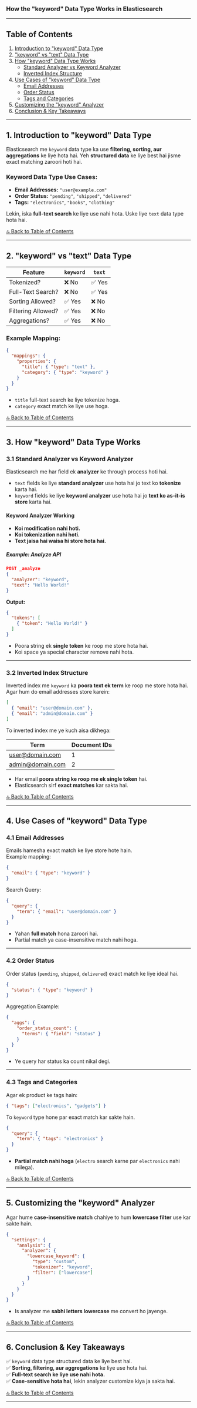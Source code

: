### **How the "keyword" Data Type Works in Elasticsearch**  

---

## **Table of Contents**  

1. [Introduction to "keyword" Data Type](#1-introduction-to-keyword-data-type)  
2. ["keyword" vs "text" Data Type](#2-keyword-vs-text-data-type)  
3. [How "keyword" Data Type Works](#3-how-keyword-data-type-works)  
   - [Standard Analyzer vs Keyword Analyzer](#31-standard-analyzer-vs-keyword-analyzer)  
   - [Inverted Index Structure](#32-inverted-index-structure)  
4. [Use Cases of "keyword" Data Type](#4-use-cases-of-keyword-data-type)  
   - [Email Addresses](#41-email-addresses)  
   - [Order Status](#42-order-status)  
   - [Tags and Categories](#43-tags-and-categories)  
5. [Customizing the "keyword" Analyzer](#5-customizing-the-keyword-analyzer)  
6. [Conclusion & Key Takeaways](#6-conclusion--key-takeaways)  

---

## **1. Introduction to "keyword" Data Type**  


Elasticsearch me `keyword` data type ka use **filtering, sorting, aur aggregations** ke liye hota hai. Yeh **structured data** ke liye best hai jisme exact matching zaroori hoti hai.  

### **Keyword Data Type Use Cases:**  
- **Email Addresses:** `"user@example.com"`  
- **Order Status:** `"pending"`, `"shipped"`, `"delivered"`  
- **Tags:** `"electronics"`, `"books"`, `"clothing"`  

Lekin, iska **full-text search** ke liye use nahi hota. Uske liye `text` data type hota hai.  

[🔝 Back to Table of Contents](#table-of-contents)  

---

## **2. "keyword" vs "text" Data Type**  

| Feature         | `keyword` | `text` |
|---------------|-----------|--------|
| Tokenized?    | ❌ No | ✅ Yes |
| Full-Text Search? | ❌ No | ✅ Yes |
| Sorting Allowed? | ✅ Yes | ❌ No |
| Filtering Allowed? | ✅ Yes | ❌ No |
| Aggregations? | ✅ Yes | ❌ No |

### **Example Mapping:**  
```json
{
  "mappings": {
    "properties": {
      "title": { "type": "text" },
      "category": { "type": "keyword" }
    }
  }
}
```
- `title` full-text search ke liye tokenize hoga.  
- `category` exact match ke liye use hoga.  

[🔝 Back to Table of Contents](#table-of-contents)  

---

## **3. How "keyword" Data Type Works**  

### **3.1 Standard Analyzer vs Keyword Analyzer**  

Elasticsearch me har field ek **analyzer** ke through process hoti hai.  
- `text` fields ke liye **standard analyzer** use hota hai jo text ko **tokenize** karta hai.  
- `keyword` fields ke liye **keyword analyzer** use hota hai jo **text ko as-it-is store** karta hai.  

#### **Keyword Analyzer Working**  
- **Koi modification nahi hoti.**  
- **Koi tokenization nahi hoti.**  
- **Text jaisa hai waisa hi store hota hai.**  

##### **Example: Analyze API**  
```json
POST _analyze
{
  "analyzer": "keyword",
  "text": "Hello World!"
}
```
**Output:**  
```json
{
  "tokens": [
    { "token": "Hello World!" }
  ]
}
```
- Poora string ek **single token** ke roop me store hota hai.  
- Koi space ya special character remove nahi hota.  

---

### **3.2 Inverted Index Structure**  

Inverted index me `keyword` ka **poora text ek term** ke roop me store hota hai.  
Agar hum do email addresses store karein:  

```json
[
  { "email": "user@domain.com" },
  { "email": "admin@domain.com" }
]
```
To inverted index me ye kuch aisa dikhega:  

| Term | Document IDs |
|------|-------------|
| user@domain.com | 1 |
| admin@domain.com | 2 |

- Har email **poora string ke roop me ek single token** hai.  
- Elasticsearch sirf **exact matches** kar sakta hai.  

[🔝 Back to Table of Contents](#table-of-contents)  

---

## **4. Use Cases of "keyword" Data Type**  

### **4.1 Email Addresses**  

Emails hamesha exact match ke liye store hote hain.  
Example mapping:  
```json
{
  "email": { "type": "keyword" }
}
```
Search Query:  
```json
{
  "query": {
    "term": { "email": "user@domain.com" }
  }
}
```
- Yahan **full match** hona zaroori hai.  
- Partial match ya case-insensitive match nahi hoga.  

---

### **4.2 Order Status**  

Order status (`pending`, `shipped`, `delivered`) exact match ke liye ideal hai.  
```json
{
  "status": { "type": "keyword" }
}
```
Aggregation Example:  
```json
{
  "aggs": {
    "order_status_count": {
      "terms": { "field": "status" }
    }
  }
}
```
- Ye query har status ka count nikal degi.  

---

### **4.3 Tags and Categories**  

Agar ek product ke tags hain:  
```json
{ "tags": ["electronics", "gadgets"] }
```
To `keyword` type hone par exact match kar sakte hain.  

```json
{
  "query": {
    "term": { "tags": "electronics" }
  }
}
```
- **Partial match nahi hoga** (`electro` search karne par `electronics` nahi milega).  

[🔝 Back to Table of Contents](#table-of-contents)  

---

## **5. Customizing the "keyword" Analyzer**  

Agar hume **case-insensitive match** chahiye to hum **lowercase filter** use kar sakte hain.  

```json
{
  "settings": {
    "analysis": {
      "analyzer": {
        "lowercase_keyword": {
          "type": "custom",
          "tokenizer": "keyword",
          "filter": ["lowercase"]
        }
      }
    }
  }
}
```
- Is analyzer me **sabhi letters lowercase** me convert ho jayenge.  

[🔝 Back to Table of Contents](#table-of-contents)  

---

## **6. Conclusion & Key Takeaways**  

✅ `keyword` data type structured data ke liye best hai.  
✅ **Sorting, filtering, aur aggregations** ke liye use hota hai.  
✅ **Full-text search ke liye use nahi hota.**  
✅ **Case-sensitive hota hai**, lekin analyzer customize kiya ja sakta hai.  

[🔝 Back to Table of Contents](#table-of-contents)  

---